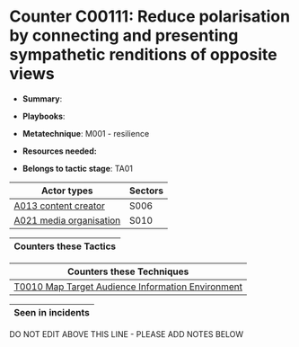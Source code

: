# Counter C00111: Reduce polarisation by connecting and presenting sympathetic renditions of opposite views

* **Summary**: 

* **Playbooks**: 

* **Metatechnique**: M001 - resilience

* **Resources needed:** 

* **Belongs to tactic stage**: TA01


| Actor types | Sectors |
| ----------- | ------- |
| [A013 content creator ](../generated_pages/actortypes/A013.md) | S006 |
| [A021 media organisation](../generated_pages/actortypes/A021.md) | S010 |



| Counters these Tactics |
| ---------------------- |



| Counters these Techniques |
| ------------------------- |
| [T0010 Map Target Audience Information Environment](../generated_pages/techniques/T0010.md) |



| Seen in incidents |
| ----------------- |


DO NOT EDIT ABOVE THIS LINE - PLEASE ADD NOTES BELOW